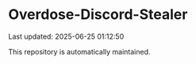 # Overdose-Discord-Stealer

Last updated: 2025-06-25 01:12:50

This repository is automatically maintained.
